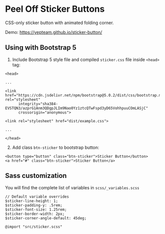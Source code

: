 # Peel Off Sticker Buttons

CSS-only sticker button with animated folding corner.

Demo: https://yepteam.github.io/sticker-button/

Using with Bootstrap 5
---

1. Include Bootstrap 5 style file and compiled `sticker.css` file inside `<head>` tag:
```
<head>

...

<link href="https://cdn.jsdelivr.net/npm/bootstrap@5.0.2/dist/css/bootstrap.min.css" rel="stylesheet"
      integrity="sha384-EVSTQN3/azprG1Anm3QDgpJLIm9Nao0Yz1ztcQTwFspd3yD65VohhpuuCOmLASjC" 
      crossorigin="anonymous">
      
<link rel="stylesheet" href="dist/example.css">

...

</head>
```

2. Add class `btn-sticker` to bootstrap button:

```
<button type="button" class="btn-sticker">Sticker Button</button>
<a href="#" class="btn-sticker">Sticker Button</a>

```

Sass customization
---

You will find the complete list of variables in `scss/_variables.scss`

```
// Default variable overrides
$sticker-line-height: 1;
$sticker-padding-y: .5rem;
$sticker-font-size: 1.25rem;
$sticker-border-width: 2px;
$sticker-corner-angle-default: 45deg;

@import "src/sticker.scss"
```
